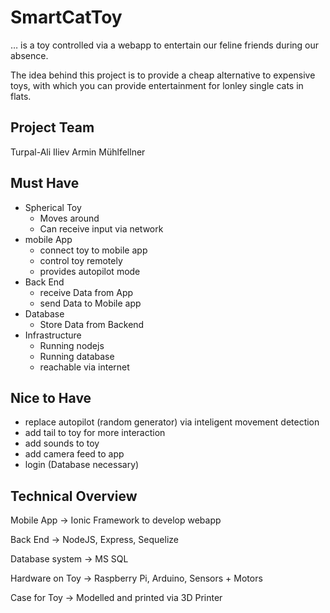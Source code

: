 # SmartCatToy


… is a toy controlled via a webapp to entertain our feline friends during our absence.

The idea behind this project is to provide a cheap alternative to expensive toys, with which you can provide entertainment for lonley single cats in flats.

## Project Team

Turpal-Ali Iliev
Armin Mühlfellner

## Must Have

- Spherical Toy
    - Moves around
    - Can receive input via network
- mobile App
    - connect toy to mobile app
    - control toy remotely
    - provides autopilot mode
- Back End
    - receive Data from App
    - send Data to Mobile app
- Database
    - Store Data from Backend
- Infrastructure
    - Running nodejs
    - Running database
    - reachable via internet

## Nice to Have

- replace autopilot (random generator) via inteligent movement detection
- add tail to toy for more interaction
- add sounds to toy
- add camera feed to app
- login (Database necessary)

## Technical Overview

Mobile App → Ionic Framework to develop webapp

Back End → NodeJS, Express, Sequelize 

Database system -> MS SQL

Hardware on Toy -> Raspberry Pi, Arduino, Sensors + Motors

Case for Toy -> Modelled and printed via 3D Printer
